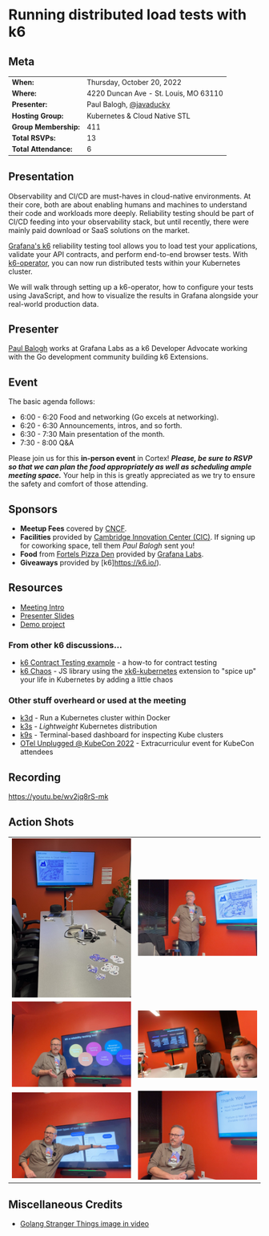 # Running distributed load tests with k6

## Meta 
| | |
| --- | --- |
| **When:** | Thursday, October 20, 2022 |
| **Where:** | 4220 Duncan Ave - St. Louis, MO 63110 |
| **Presenter:** | Paul Balogh, [@javaducky](https://twitter.com/javaducky) |
| **Hosting Group:** | Kubernetes &amp; Cloud Native STL |
| **Group Membership:** | 411 |
| **Total RSVPs:** | 13 |
| **Total Attendance:** | 6 |

## Presentation
Observability and CI/CD are must-haves in cloud-native environments. At their core, both are about enabling humans and machines to understand their code and workloads more deeply. Reliability testing should be part of CI/CD feeding into your observability stack, but until recently, there were mainly paid download or SaaS solutions on the market.

[Grafana's k6](https://k6.io/) reliability testing tool allows you to load test your applications, validate your API contracts, and perform end-to-end browser tests. With [k6-operator](https://github.com/grafana/k6-operator), you can now run distributed tests within your Kubernetes cluster.

We will walk through setting up a k6-operator, how to configure your tests using JavaScript, and how to visualize the results in Grafana alongside your real-world production data.

## Presenter
[Paul Balogh](https://www.linkedin.com/in/pabalogh/) works at Grafana Labs as a k6 Developer Advocate working with the Go development community building k6 Extensions.

## Event
The basic agenda follows:
* 6:00 - 6:20 Food and networking (Go excels at networking).
* 6:20 - 6:30 Announcements, intros, and so forth.
* 6:30 - 7:30 Main presentation of the month.
* 7:30 - 8:00 Q&A

Please join us for this **in-person event** in Cortex! **_Please, be sure to RSVP so that we can plan the food appropriately as well as scheduling ample meeting space._** Your help in this is greatly appreciated as we try to ensure the safety and comfort of those attending.

## Sponsors
* **Meetup Fees** covered by [CNCF](https://www.cncf.io/).
* **Facilities** provided by [Cambridge Innovation Center (CIC)](https://cic.com/). If signing up for coworking space, tell them _Paul Balogh_ sent you!
* **Food** from [Fortels Pizza Den](https://www.fortelspizzaden.com/) provided by [Grafana Labs](https://grafana.com/).
* **Giveaways** provided by [k6]https://k6.io/).

## Resources
* [Meeting Intro](Meeting-Intro.pdf)
* [Presenter Slides](Running%20distributed%20tests%20with%20k6.pdf)
* [Demo project](https://github.com/javaducky/demo-k6-operator)

### From other k6 discussions...
* [k6 Contract Testing example](https://github.com/grafana/k6-example-api-contract-validation) - a how-to for contract testing
* [k6 Chaos](https://github.com/grafana/k6-chaos) - JS library using the [xk6-kubernetes](https://github.com/grafana/xk6-kubernetes) extension to "spice up" your life in Kubernetes by adding a little chaos

### Other stuff overheard or used at the meeting
* [k3d](https://k3d.io/) - Run a Kubernetes cluster within Docker
* [k3s](https://k3s.io/) - *Lightweight* Kubernetes distribution
* [k9s](https://k9scli.io/) - Terminal-based dashboard for inspecting Kube clusters
* [OTel Unplugged @ KubeCon 2022](https://www.eventbrite.com/e/otel-unplugged-kubeconcloudnativecon-detroit-2022-tickets-427595037267) - Extracurriculur event for KubeCon attendees

## Recording
https://youtu.be/wv2jq8rS-mk

## Action Shots
|  |  |
| --- | --- |
| ![](images/20221020-01.jpg) | ![](images/20221020-02.jpg) |
| ![](images/20221020-03.jpg) | ![](images/20221020-04.jpg) |
| ![](images/20221020-05.jpg) | ![](images/20221020-06.jpg) |

## Miscellaneous Credits
* [Golang Stranger Things image in video](https://wallpaperaccess.com/golang)
